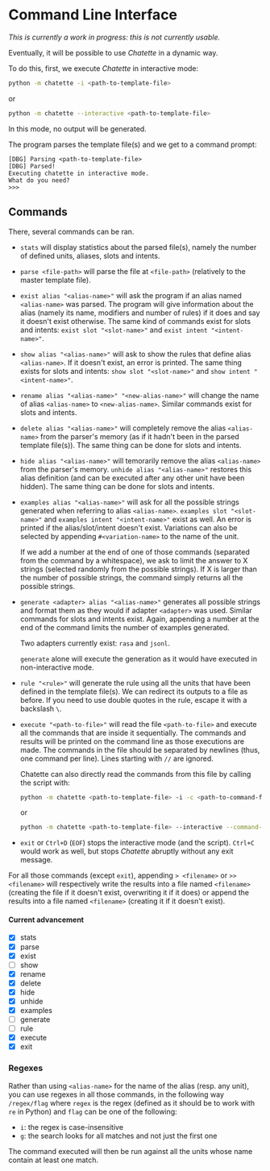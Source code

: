 # Command Line Interface
*This is currently a work in progress: this is not currently usable.*

Eventually, it will be possible to use *Chatette* in a dynamic way.

To do this, first, we execute *Chatette* in interactive mode:
```bash
python -m chatette -i <path-to-template-file>
```
or
```bash
python -m chatette --interactive <path-to-template-file>
```

In this mode, no output will be generated.

The program parses the template file(s) and we get to a command prompt:
```
[DBG] Parsing <path-to-template-file>
[DBG] Parsed!
Executing chatette in interactive mode.
What do you need?
>>>
```

## Commands
There, several commands can be ran.

- `stats` will display statistics about the parsed file(s), namely the number of defined units, aliases, slots and intents.

- `parse <file-path>` will parse the file at `<file-path>` (relatively to the master template file).

- `exist alias "<alias-name>"` will ask the program if an alias named `<alias-name>` was parsed. The program will give information about the alias (namely its name, modifiers and number of rules) if it does and say it doesn't exist otherwise. The same kind of commands exist for slots and intents: `exist slot "<slot-name>"` and `exist intent "<intent-name>"`.

- `show alias "<alias-name>"` will ask to show the rules that define alias `<alias-name>`. If it doesn't exist, an error is printed. The same thing exists for slots and intents: `show slot "<slot-name>"` and `show intent "<intent-name>"`.

- `rename alias "<alias-name>" "<new-alias-name>"` will change the name of alias `<alias-name>` to `<new-alias-name>`. Similar commands exist for slots and intents.

- `delete alias "<alias-name>"` will completely remove the alias `<alias-name>` from the parser's memory (as if it hadn't been in the parsed template file(s)). The same thing can be done for slots and intents.

- `hide alias "<alias-name>"` will temorarily remove the alias `<alias-name>` from the parser's memory. `unhide alias "<alias-name>"` restores this alias definition (and can be executed after any other unit have been hidden). The same thing can be done for slots and intents.

- `examples alias "<alias-name>"` will ask for all the possible strings generated when referring to alias `<alias-name>`. `examples slot "<slot-name>"` and `examples intent "<intent-name>"` exist as well. An error is printed if the alias/slot/intent doesn't exist. Variations can also be selected by appending `#<variation-name>` to the name of the unit.
   
   If we add a number at the end of one of those commands (separated from the command by a whitespace), we ask to limit the answer to X strings (selected randomly from the possible strings). If X is larger than the number of possible strings, the command simply returns all the possible strings.
   
- `generate <adapter> alias "<alias-name>"` generates all possible strings and format them as they would if adapter `<adapter>` was used. Similar commands for slots and intents exist. Again, appending a number at the end of the command limits the number of examples generated.

  Two adapters currently exist: `rasa` and `jsonl`.
  
  `generate` alone will execute the generation as it would have executed in non-interactive mode.
   
- `rule "<rule>"` will generate the rule using all the units that have been defined in the template file(s). We can redirect its outputs to a file as before. If you need to use double quotes in the rule, escape it with a backslash `\`.

- `execute "<path-to-file>"` will read the file `<path-to-file>` and execute all the commands that are inside it sequentially. The commands and results will be printed on the command line as those executions are made. The commands in the file should be separated by newlines (thus, one command per line). Lines starting with `//` are ignored.

  Chatette can also directly read the commands from this file by calling the script with:
  ```bash
  python -m chatette <path-to-template-file> -i -c <path-to-command-file>
  ```
  or
  ```bash
  python -m chatette <path-to-template-file> --interactive --command-file <path-to-command-file>
  ```
  
- `exit` or `Ctrl+D` (`EOF`) stops the interactive mode (and the script). `Ctrl+C` would work as well, but stops *Chatette* abruptly without any exit message.

For all those commands (except `exit`), appending `> <filename>` or `>> <filename>` will respectively write the results into a file named `<filename>` (creating the file if it doesn't exist, overwriting it if it does) or append the results into a file named `<filename>` (creating it if it doesn't exist).

#### Current advancement
- [x] stats
- [x] parse
- [x] exist
- [ ] show
- [x] rename
- [x] delete
- [x] hide
- [x] unhide
- [x] examples
- [ ] generate
- [ ] rule
- [x] execute
- [x] exit

### Regexes
Rather than using `<alias-name>` for the name of the alias (resp. any unit), you can use regexes in all those commands, in the following way `/regex/flag` where `regex` is the regex (defined as it should be to work with `re` in Python) and `flag` can be one of the following:

- `i`: the regex is case-insensitive
- `g`: the search looks for all matches and not just the first one

The command executed will then be run against all the units whose name contain at least one match.

